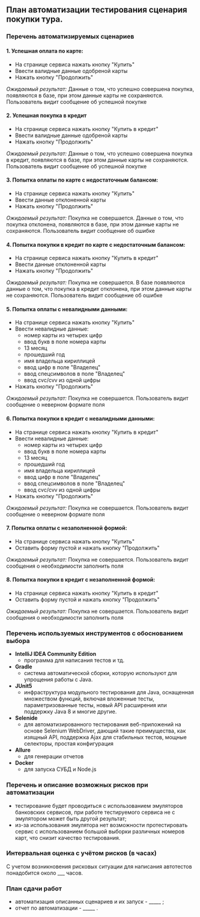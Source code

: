 ## План автоматизации тестирования сценария покупки тура.

### Перечень автоматизируемых сценариев
#### 1. Успешная оплата по карте:
* На странице сервиса нажать кнопку "Купить"
* Ввести валидные данные одобреной карты
* Нажать кнопку "Продолжить"

*Ожидаемый результат:*  Данные о том, что успешно совершена покупка, появляются в базе, при этом данные карты не сохраняются. Пользователь видит сообщение об успешной покупке
  
#### 2. Успешная покупка в кредит
* На странице сервиса нажать кнопку "Купить в кредит"
* Ввести валидные данные одобреной карты
* Нажать кнопку "Продолжить"

*Ожидаемый результат:*  Данные о том, что успешно совершена покупка в кредит, появляются в базе, при этом данные карты не сохраняются. Пользователь видит сообщение об успешной покупке

#### 3. Попытка оплаты по карте с недостаточным балансом:
* На странице сервиса нажать кнопку "Купить"
* Ввести данные отклоненной карты
* Нажать кнопку "Продолжить"

*Ожидаемый результат:*  Покупка не совершается. Данные о том, что покупка отклонена, появляются в базе, при этом данные карты не сохраняются. Пользователь видит сообщение об ошибке

 
#### 4. Попытка покупки в кредит по карте с недостаточным балансом:
* На странице сервиса нажать кнопку "Купить в кредит"
* Ввести данные отклоненной карты
* Нажать кнопку "Продолжить"

*Ожидаемый результат:*  Покупка не совершается. В базе появляются данные о том, что покупка в кредит отклонена, при этом данные карты не сохраняются. Пользователь видит сообщение об ошибке

#### 5. Попытка оплаты с невалидными данными:
* На странице сервиса нажать кнопку "Купить"
* Ввести невалидные данные:
  * номер карты из четырех цифр
  * ввод букв в поле номера карты
  * 13 месяц
  * прошедший год
  * имя владельца кириллицей
  * ввод цифр в поле "Владелец"
  * ввод спецсимволов в поле "Владелец"
  * ввод cvc/cvv из одной цифры
* Нажать кнопку "Продолжить"

*Ожидаемый результат:*  Покупка не совершается. Пользователь видит сообщение о неверном формате поля

#### 6. Попытка покупки в кредит с невалидными данными:
* На странице сервиса нажать кнопку "Купить в кредит"
* Ввести невалидные данные:
  * номер карты из четырех цифр
  * ввод букв в поле номера карты
  * 13 месяц
  * прошедший год
  * имя владельца кириллицей
  * ввод цифр в поле "Владелец"
  * ввод спецсимволов в поле "Владелец"
  * ввод cvc/cvv из одной цифры
* Нажать кнопку "Продолжить"

*Ожидаемый результат:*  Покупка не совершается. Пользователь видит сообщение о неверном формате поля

#### 7. Попытка оплаты с незаполненной формой:
* На странице сервиса нажать кнопку "Купить"
* Оставить форму пустой и нажать кнопку "Продолжить"

*Ожидаемый результат:*  Покупка не совершается. Пользователь видит сообщения о необходимости заполнить поля

#### 8. Попытка покупки в кредит с незаполненной формой:
* На странице сервиса нажать кнопку "Купить в кредит"
* Оставить форму пустой и нажать кнопку "Продолжить"

*Ожидаемый результат:*  Покупка не совершается. Пользователь видит сообщения о необходимости заполнить поля

### Перечень используемых инструментов с обоснованием выбора
* __IntelliJ IDEA Community Edition__
  - программа для написания тестов и тд.
* __Gradle__
  - система автоматической сборки, которую используют для упрощения работы с Java.
* __JUnit5__
  - инфраструктура модульного тестирования для Java, оснащенная множеством функций, включая вложенные тесты, параметризованные тесты, новый API расширения или поддержку Java 8 и многие другие.
* __Selenide__
  - для автоматизированного тестирования веб-приложений на основе Selenium WebDriver, дающий такие преимущества, как изящный API, поддержка Ajax для стабильных тестов, мощные селекторы, простая конфигурация
* __Allure__
  - для генерации отчетов
* __Docker__
  - для запуска СУБД и Node.js

### Перечень и описание возможных рисков при автоматизации
- тестирование будет проводиться с использованием эмуляторов банковских сервисов, при работе тестируемого сервиса не с эмулятором может быть другой результат;
- из-за использования эмулятора нет возможности протестировать сервис с использованием большой выборки различных номеров карт, что снизит качество тестирования.

### Интервальная оценка с учётом рисков (в часах)
С учетом возникновения рисковых ситуации для написания автотестов понадобится около ___ часов.

### План сдачи работ
- автоматизация описанных сценариев и их запуск - _____ ;
- отчет по автоматизации - _____ .

